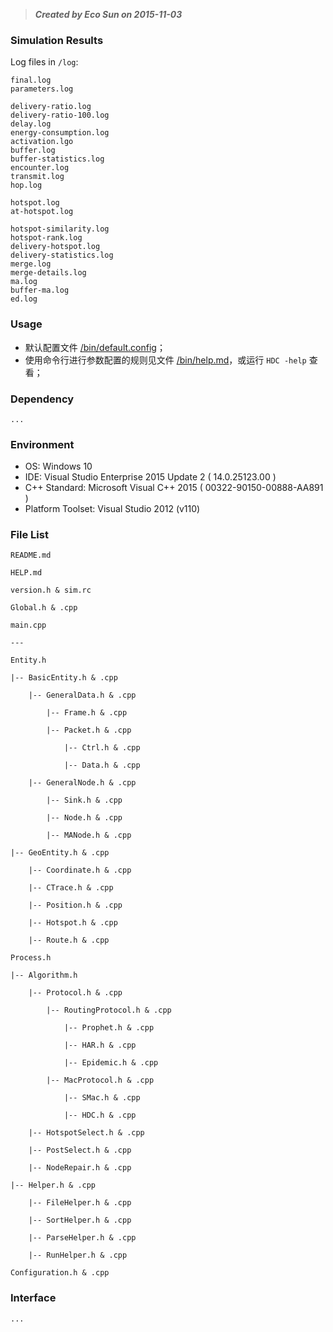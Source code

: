 
>***Created by Eco Sun on 2015-11-03***


### Simulation Results

Log files in `/log`:

	final.log
	parameters.log

	delivery-ratio.log
	delivery-ratio-100.log
	delay.log
	energy-consumption.log
	activation.lgo
	buffer.log
	buffer-statistics.log
	encounter.log
	transmit.log
	hop.log

	hotspot.log
	at-hotspot.log

	hotspot-similarity.log
	hotspot-rank.log
	delivery-hotspot.log
	delivery-statistics.log
	merge.log
	merge-details.log
	ma.log
	buffer-ma.log
	ed.log


### Usage

- 默认配置文件 [/bin/default.config](/bin/default.config)；
- 使用命令行进行参数配置的规则见文件 [/bin/help.md](/bin/help.md)，或运行 `HDC -help` 查看；


### Dependency

	...

	
### Environment

- OS: Windows 10
- IDE: Visual Studio Enterprise 2015 Update 2 ( 14.0.25123.00 )
- C++ Standard: Microsoft Visual C++ 2015 ( 00322-90150-00888-AA891 )
- Platform Toolset: Visual Studio 2012 (v110)


### File List

    README.md
    
    HELP.md
    
    version.h & sim.rc

    Global.h & .cpp
    
    main.cpp
    
    ---
    
    Entity.h
    
    |-- BasicEntity.h & .cpp

		|-- GeneralData.h & .cpp

			|-- Frame.h & .cpp

			|-- Packet.h & .cpp

				|-- Ctrl.h & .cpp

				|-- Data.h & .cpp

		|-- GeneralNode.h & .cpp

			|-- Sink.h & .cpp
    
			|-- Node.h & .cpp
    
			|-- MANode.h & .cpp

    |-- GeoEntity.h & .cpp
    
		|-- Coordinate.h & .cpp
    
		|-- CTrace.h & .cpp
    
		|-- Position.h & .cpp
    
		|-- Hotspot.h & .cpp

		|-- Route.h & .cpp
    
    Process.h

    |-- Algorithm.h
    
		|-- Protocol.h & .cpp

			|-- RoutingProtocol.h & .cpp

				|-- Prophet.h & .cpp
	
				|-- HAR.h & .cpp

				|-- Epidemic.h & .cpp
	    
			|-- MacProtocol.h & .cpp
	
				|-- SMac.h & .cpp
	
				|-- HDC.h & .cpp

		|-- HotspotSelect.h & .cpp
    
		|-- PostSelect.h & .cpp
    
		|-- NodeRepair.h & .cpp

    |-- Helper.h & .cpp
    
		|-- FileHelper.h & .cpp
    
		|-- SortHelper.h & .cpp
    
		|-- ParseHelper.h & .cpp
    
		|-- RunHelper.h & .cpp
    
	Configuration.h & .cpp
        


### Interface

	...



